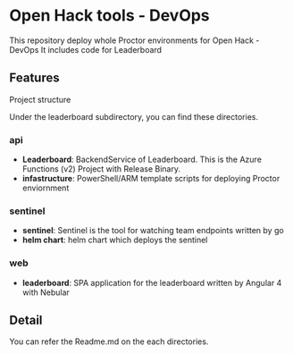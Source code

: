 # Open Hack tools - DevOps 

This repository deploy whole Proctor environments for Open Hack - DevOps
It includes code for Leaderboard

## Features

Project structure 

Under the leaderboard subdirectory, you can find these directories.

### api

* **Leaderboard**: BackendService of Leaderboard. This is the Azure Functions (v2) Project with Release Binary.
* **infastructure**: PowerShell/ARM template scripts for deploying Proctor enviornment

### sentinel

* **sentinel**: Sentinel is the tool for watching team endpoints written by go
* **helm chart**: helm chart which deploys the sentinel

### web 

* **leaderboard**: SPA application for the leaderboard written by Angular 4 with Nebular

## Detail

You can refer the Readme.md on the each directories. 